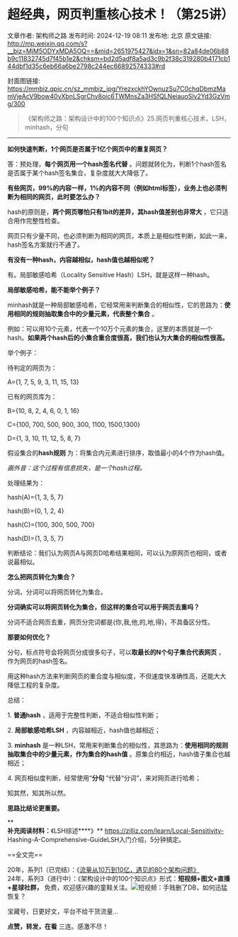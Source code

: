 # 超经典，网页判重核心技术！（第25讲）

文章作者: 架构师之路
发布时间: 2024-12-19 08:11
发布地: 北京
原文链接: http://mp.weixin.qq.com/s?__biz=MjM5ODYxMDA5OQ==&mid=2651975427&idx=1&sn=82a84de06b88b9c11832745d7f45b1e2&chksm=bd2d5adf8a5ad3c9b2f38c319280b4171cb144dbf1d35c6eb66a6be2798c244ec66892574333#rd

封面图链接: https://mmbiz.qpic.cn/sz_mmbiz_jpg/YrezxckhYOwnuzSu7C0chqDbmzMamVjeAcV9bow40vXbnLSgrChv8oic6TWMnsZa3HSfQLNeiauoSlv2Yd3GzVmg/300

> 《架构师之路：架构设计中的100个知识点》25.网页判重核心技术，LSH，minhash，分句

****

**如何快速判断，1个网页是否属于1亿个网页中的重复网页？**

答：预处理，**每个网页用一个hash签名代替** 。问题就转化为，判断1个hash签名是否属于某个hash签名集合，复杂度就大大降低了。

  

**有些网页，99%的内容一样，1%的内容不同（例如html标签），业务上也必须判断为相同的网页，此时要怎么办？**

hash的原则是，**两个网页哪怕只有1bit的差异，其hash值差别也非常大** ，它只适合用作完整性检查。

  

网页只有少量不同，也必须判断为相同的网页，本质上是相似性判断，如此一来，hash签名方案就行不通了。

  

**有没有一种hash，内容越相似，hash值也越相似呢？**

有。局部敏感哈希（Locality Sensitive Hash）LSH，就是这样一种hash。

  

**局部敏感哈希，能不能举个例子？**

minhash就是一种局部敏感哈希，它经常用来判断集合的相似性，它的思路为：**使用相同的规则抽取集合中的少量元素，代表整个集合** 。

  

例如：可以用10个元素，代表一个10万个元素的集合，这里的本质就是一个hash。**如果两个hash后的小集合重合度很高，我们也认为大集合的相似性很高。**

  

举个例子：

待判定的网页为：

A={1, 7, 5, 9, 3, 11, 15, 13}

已有的网页库为：

B={10, 8, 2, 4, 6, 0, 1, 16}

C={100, 700, 500, 900, 300, 1100, 1500,1300}

D={1, 3, 10, 11, 12, 5, 8, 7}

  

假设集合的**hash规则** 为：将集合内元素进行排序，取值最小的4个作为hash值。

 _画外音：这个过程有信息损失，是一个hash过程。_

  

处理结果为：

hash(A)={1, 3, 5, 7}

hash(B)={0, 1, 2, 4}

hash(C)={100, 300, 500, 700}

hash(D)={1, 3, 5, 7}

判断结论：我们认为网页A与网页D哈希结果相同，可以认为原网页也相同，或者说最相似。

  

**怎么把网页转化为集合？**

分词，分词可以将网页转化为集合。

  

**分词确实可以将网页转化为集合，但这样的集合可以用于网页去重吗？**

分词不适合网页去重，网页分完词都是{你,我,他,的,地,得}，不具备区分性。

  

**那要如何优化？**

分句，标点符号会将网页分成很多句子，可以**取最长的N个句子集合代表网页** ，作为网页的hash签名。

  

用这种hash方法来判断网页的重合度与相似度，不但速度快准确性高，还能大大降低工程的复杂度。

  

总结：

1\. **普通hash** ，适用于完整性判断，不适合相似性判断；

2\. **局部敏感哈希LSH** ，内容越相近，hash值也越相近；

3\. **minhash** 是一种LSH，常用来判断集合的相似性，其思路为：**使用相同的规则抽取集合中的少量元素，作为集合的hash值**
。原集合约相近，hash值子集合也越相近；

4\. 网页相似度判断，经常使用“**分句** ”代替“分词”，来对网页进行哈希；

  

知其然，知其所以然。

**思路比结论更重要。**

**  
****补充阅读材料：****《LSH综述****》** https://zilliz.com/learn/Local-Sensitivity-
Hashing-A-Comprehensive-GuideLSH入门介绍，5分钟搞定。  

==全文完==

  
20年，系列1（已完结）：《[流量从10万到10亿，遇见的80个架构问题》](http://mp.weixin.qq.com/s?__biz=MjM5ODYxMDA5OQ==&mid=2651974945&idx=1&sn=58ff54415ddf2dd52d03f47a6790344b&chksm=bd2d58fd8a5ad1eb50a647f9443406bdf8bb6288688629f997b4e4c8d8514ca1624da3c2030d&scene=21#wechat_redirect)  
24年，系列3（进行中）：《架构设计中的100个知识点》形式：**短视频+图文+直播+星球社群，**
免费，欢迎感兴趣的童鞋关注。![](https://mmbiz.qpic.cn/sz_mmbiz_png/YrezxckhYOwnuzSu7C0chqDbmzMamVje3JjMVhpTxXeGpgGibbBMJbk6zquHBZeLzQonZeDX1aflLhDqcODibpLQ/640?wx_fmt=png&from=appmsg)短视频：手贱删了DB，如何迅猛恢复？  

宝藏号，日更好文，平台不给干货流量...

**点赞，转发，在看** 三连。感激不尽！

